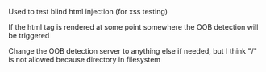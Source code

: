 Used to test blind html injection (for xss testing) 

If the html tag is rendered at some point somewhere the OOB detection will be triggered

Change the OOB detection server to anything else if needed, but I think "/" is not allowed because directory in filesystem
